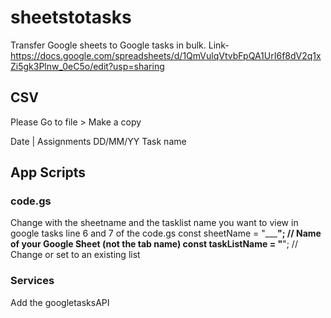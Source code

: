 # sheetstotasks
Transfer Google sheets to Google tasks in bulk.
Link- https://docs.google.com/spreadsheets/d/1QmVulqVtvbFpQA1UrI6f8dV2q1xZi5gk3Plnw_0eC5o/edit?usp=sharing

## CSV
Please Go to file > Make a copy

Date      | Assignments
DD/MM/YY    Task name

## App Scripts

### code.gs
Change with the sheetname and the tasklist name you want to view in google tasks
line 6 and 7 of the code.gs
  const sheetName = "_____________________"; // Name of your Google Sheet (not the tab name)
  const taskListName = "__________________"; // Change or set to an existing list
### Services
Add the googletasksAPI
